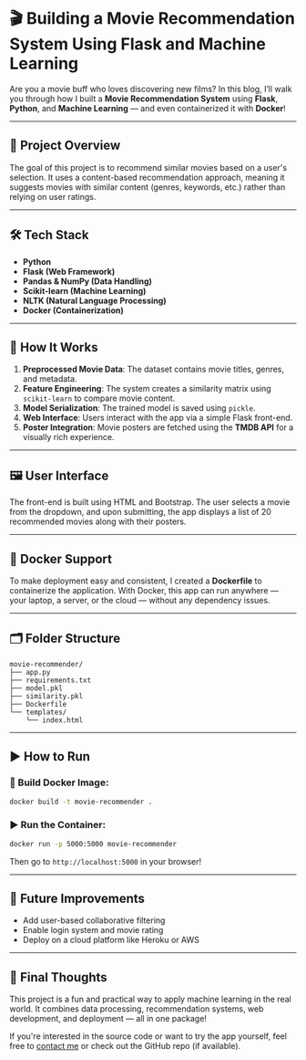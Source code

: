 # 🎬 Building a Movie Recommendation System Using Flask and Machine Learning

Are you a movie buff who loves discovering new films? In this blog, I’ll walk you through how I built a **Movie Recommendation System** using **Flask**, **Python**, and **Machine Learning** — and even containerized it with **Docker**!

---

## 🚀 Project Overview

The goal of this project is to recommend similar movies based on a user's selection. It uses a content-based recommendation approach, meaning it suggests movies with similar content (genres, keywords, etc.) rather than relying on user ratings.

---

## 🛠 Tech Stack

- **Python**
- **Flask (Web Framework)**
- **Pandas & NumPy (Data Handling)**
- **Scikit-learn (Machine Learning)**
- **NLTK (Natural Language Processing)**
- **Docker (Containerization)**

---

## 🧠 How It Works

1. **Preprocessed Movie Data**: The dataset contains movie titles, genres, and metadata.
2. **Feature Engineering**: The system creates a similarity matrix using `scikit-learn` to compare movie content.
3. **Model Serialization**: The trained model is saved using `pickle`.
4. **Web Interface**: Users interact with the app via a simple Flask front-end.
5. **Poster Integration**: Movie posters are fetched using the **TMDB API** for a visually rich experience.

---

## 🖼 User Interface

The front-end is built using HTML and Bootstrap. The user selects a movie from the dropdown, and upon submitting, the app displays a list of 20 recommended movies along with their posters.

---

## 🐳 Docker Support

To make deployment easy and consistent, I created a **Dockerfile** to containerize the application. With Docker, this app can run anywhere — your laptop, a server, or the cloud — without any dependency issues.

---

## 🗂 Folder Structure

```
movie-recommender/
├── app.py
├── requirements.txt
├── model.pkl
├── similarity.pkl
├── Dockerfile
└── templates/
    └── index.html
```

---

## ▶ How to Run

### 🔧 Build Docker Image:
```bash
docker build -t movie-recommender .
```

### ▶ Run the Container:
```bash
docker run -p 5000:5000 movie-recommender
```

Then go to `http://localhost:5000` in your browser!

---

## 🎯 Future Improvements

- Add user-based collaborative filtering
- Enable login system and movie rating
- Deploy on a cloud platform like Heroku or AWS

---

## 📌 Final Thoughts

This project is a fun and practical way to apply machine learning in the real world. It combines data processing, recommendation systems, web development, and deployment — all in one package!

If you're interested in the source code or want to try the app yourself, feel free to [contact me](#) or check out the GitHub repo (if available).
